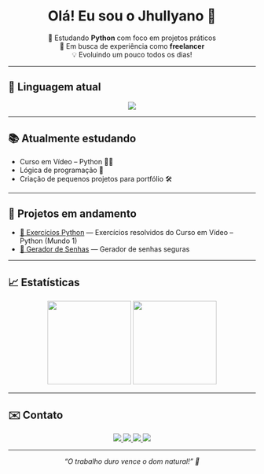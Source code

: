 <h1 align="center">Olá! Eu sou o Jhullyano 👋</h1>

<p align="center">
  🎯 Estudando <strong>Python</strong> com foco em projetos práticos<br>
  🚀 Em busca de experiência como <strong>freelancer</strong><br>
  💡 Evoluindo um pouco todos os dias!
</p>

---

## 🐍 Linguagem atual

<p align="center">
  <img src="https://img.shields.io/badge/-Python-3776AB?style=for-the-badge&logo=python&logoColor=white" />
</p>

---

## 📚 Atualmente estudando

- Curso em Vídeo – Python 🧑‍🏫  
- Lógica de programação 🧠  
- Criação de pequenos projetos para portfólio 🛠️

---

## 🚧 Projetos em andamento

- [📌 Exercícios Python](https://github.com/jhullyanok/Exercicios_Python) — Exercícios resolvidos do Curso em Vídeo – Python (Mundo 1)  
- [📌 Gerador de Senhas](https://github.com/jhullyanok/Gerador-Senhas) — Gerador de senhas seguras

---

## 📈 Estatísticas

<p align="center">
  <img height="170em" src="https://github-readme-stats.vercel.app/api?username=jhullyanok&show_icons=true&theme=tokyonight" />
  <img height="170em" src="https://github-readme-stats.vercel.app/api/top-langs/?username=jhullyanok&layout=compact&theme=tokyonight" />
</p>

---

## ✉️ Contato

<p align="center">
  <a href="mailto:jhullyanok@gmail.com" target="_blank" rel="noopener noreferrer">
    <img src="https://img.shields.io/badge/-Gmail-D14836?style=for-the-badge&logo=gmail&logoColor=white" />
  </a>
  <a href="https://www.linkedin.com/in/jhullyano-keviny-40a595244/" target="_blank" rel="noopener noreferrer">
    <img src="https://img.shields.io/badge/-LinkedIn-0077B5?style=for-the-badge&logo=linkedin&logoColor=white" />
  </a>
  <a href="https://www.instagram.com/jhullyano.k" target="_blank" rel="noopener noreferrer">
    <img src="https://img.shields.io/badge/-

  <a href="https://github.com/jhullyanok">
    <img src="https://img.shields.io/badge/-GitHub-181717?style=for-the-badge&logo=github&logoColor=white" />
  </a>
</p>

---

<p align="center">
  <i>“O trabalho duro vence o dom natural!” 💪</i>
</p>
